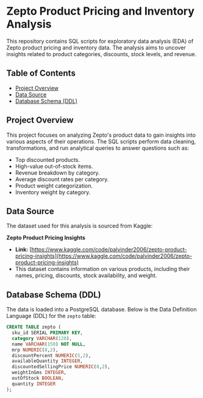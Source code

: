 # Zepto Product Pricing and Inventory Analysis

This repository contains SQL scripts for exploratory data analysis (EDA) of Zepto product pricing and inventory data. The analysis aims to uncover insights related to product categories, discounts, stock levels, and revenue.

## Table of Contents

- [Project Overview](#project-overview)
- [Data Source](#data-source)
- [Database Schema (DDL)](#database-schema-ddl)

## Project Overview

This project focuses on analyzing Zepto's product data to gain insights into various aspects of their operations. The SQL scripts perform data cleaning, transformations, and run analytical queries to answer questions such as:
- Top discounted products.
- High-value out-of-stock items.
- Revenue breakdown by category.
- Average discount rates per category.
- Product weight categorization.
- Inventory weight by category.

## Data Source

The dataset used for this analysis is sourced from Kaggle:

**Zepto Product Pricing Insights**
- **Link:** [https://www.kaggle.com/code/palvinder2006/zepto-product-pricing-insights](https://www.kaggle.com/code/palvinder2006/zepto-product-pricing-insights)
- This dataset contains information on various products, including their names, pricing, discounts, stock availability, and weight.

## Database Schema (DDL)

The data is loaded into a PostgreSQL database. Below is the Data Definition Language (DDL) for the `zepto` table:

```sql
CREATE TABLE zepto (
  sku_id SERIAL PRIMARY KEY,
  category VARCHAR(120),
  name VARCHAR(150) NOT NULL,
  mrp NUMERIC(8,2),
  discountPercent NUMERIC(5,2),
  availableQuantity INTEGER,
  discountedSellingPrice NUMERIC(8,2),
  weightInGms INTEGER,
  outOfStock BOOLEAN,
  quantity INTEGER
);
